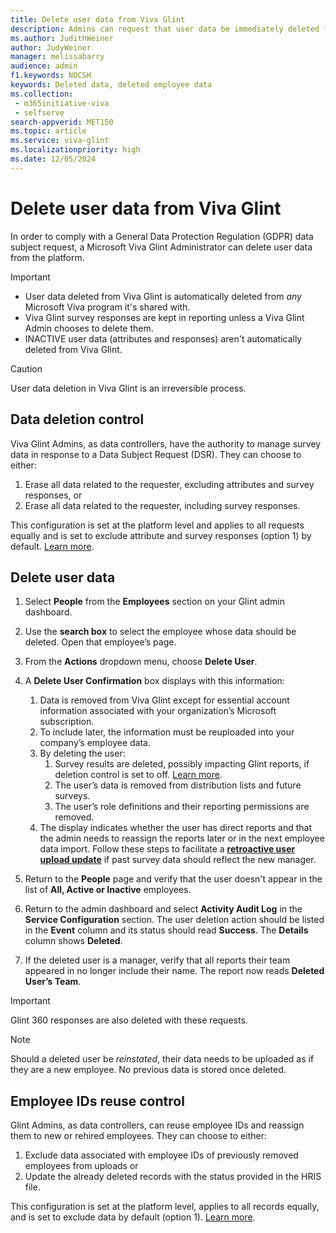 ```yaml
---
title: Delete user data from Viva Glint
description: Admins can request that user data be immediately deleted from the Viva Glint system.
ms.author: JudithWeiner
author: JudyWeiner
manager: melissabarry
audience: admin
f1.keywords: NOCSH
keywords: Deleted data, deleted employee data
ms.collection: 
 - m365initiative-viva
 - selfserve
search-appverid: MET150
ms.topic: article
ms.service: viva-glint
ms.localizationpriority: high
ms.date: 12/05/2024
---
```


# Delete user data from Viva Glint

In order to comply with a General Data Protection Regulation (GDPR) data subject request, a Microsoft Viva Glint Administrator can delete user data from the platform. 

> [!IMPORTANT]
> - User data deleted from Viva Glint is automatically deleted from *any* Microsoft Viva program it's shared with.
> - Viva Glint survey responses are kept in reporting unless a Viva Glint Admin chooses to delete them.
> - INACTIVE user data (attributes and responses) aren't automatically deleted from Viva Glint.

> [!CAUTION]
> User data deletion in Viva Glint is an irreversible process.

## Data deletion control

Viva Glint Admins, as data controllers, have the authority to manage survey data in response to a Data Subject Request (DSR). They can choose to either: 

1. Erase all data related to the requester, excluding attributes and survey responses, or
2. Erase all data related to the requester, including survey responses.

This configuration is set at the platform level and applies to all requests equally and is set to exclude attribute and survey responses (option 1) by default. [Learn more](https://go.microsoft.com/fwlink/?linkid=2286286).

## Delete user data

1. Select **People** from the **Employees** section on your Glint admin dashboard.
   
2. Use the **search box** to select the employee whose data should be deleted. Open that employee’s page.
   
3. From the **Actions** dropdown menu, choose **Delete User**.
   
4. A **Delete User Confirmation** box displays with this information:
   
     1. Data is removed from Viva Glint except for essential account information associated with your organization’s Microsoft subscription.
     2. To include later, the information must be reuploaded into your company’s employee data.
     3. By deleting the user:
         1. Survey results are deleted, possibly impacting Glint reports, if deletion control is set to off. [Learn more](https://go.microsoft.com/fwlink/?linkid=2286286).
         2. The user’s data is removed from distribution lists and future surveys.
         3. The user’s role definitions and their reporting permissions are removed.
     4. The display indicates whether the user has direct reports and that the admin needs to reassign the reports later or in the next employee data import. Follow these steps to facilitate a [**retroactive user upload update**](/../../viva/glint/setup/update-glint-reporting-data) if past survey data should reflect the new manager.
        
5. Return to the **People** page and verify that the user doesn't appear in the list of **All, Active or Inactive** employees.
   
6. Return to the admin dashboard and select **Activity Audit Log** in the **Service Configuration** section. The user deletion action should be listed in the **Event** column and its status should read **Success**. The **Details** column shows **Deleted**.
   
7. If the deleted user is a manager, verify that all reports their team appeared in no longer include their name. The report now reads **Deleted User’s Team**.

> [!IMPORTANT]
> Glint 360 responses are also deleted with these requests.

> [!NOTE]
> Should a deleted user be *reinstated*, their data needs to be uploaded as if they are a new employee. No previous data is stored once deleted.

## Employee IDs reuse control

Glint Admins, as data controllers, can reuse employee IDs and reassign them to new or rehired employees. They can choose to either: 

1. Exclude data associated with employee IDs of previously removed employees from uploads or
2. Update the already deleted records with the status provided in the HRIS file.

This configuration is set at the platform level, applies to all records equally, and is set to exclude data by default (option 1). [Learn more](https://go.microsoft.com/fwlink/?linkid=2286286).
